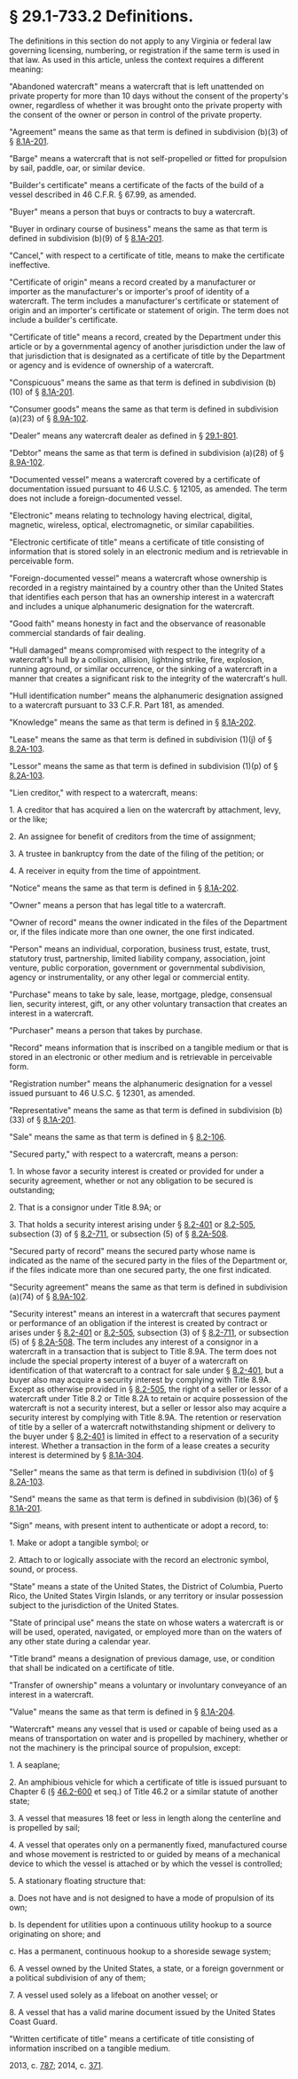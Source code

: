 # § 29.1-733.2 Definitions.

<p>The definitions in this section do not apply to any Virginia or federal law governing licensing, numbering, or registration if the same term is used in that law. As used in this article, unless the context requires a different meaning:</p><p>"Abandoned watercraft" means a watercraft that is left unattended on private property for more than 10 days without the consent of the property's owner, regardless of whether it was brought onto the private property with the consent of the owner or person in control of the private property.</p><p>"Agreement" means the same as that term is defined in subdivision (b)(3) of § <a href='http://law.lis.virginia.gov/vacode/8.1A-201/'>8.1A-201</a>.</p><p>"Barge" means a watercraft that is not self-propelled or fitted for propulsion by sail, paddle, oar, or similar device.</p><p>"Builder's certificate" means a certificate of the facts of the build of a vessel described in 46 C.F.R. § 67.99, as amended.</p><p>"Buyer" means a person that buys or contracts to buy a watercraft.</p><p>"Buyer in ordinary course of business" means the same as that term is defined in subdivision (b)(9) of § <a href='http://law.lis.virginia.gov/vacode/8.1A-201/'>8.1A-201</a>.</p><p>"Cancel," with respect to a certificate of title, means to make the certificate ineffective.</p><p>"Certificate of origin" means a record created by a manufacturer or importer as the manufacturer's or importer's proof of identity of a watercraft. The term includes a manufacturer's certificate or statement of origin and an importer's certificate or statement of origin. The term does not include a builder's certificate.</p><p>"Certificate of title" means a record, created by the Department under this article or by a governmental agency of another jurisdiction under the law of that jurisdiction that is designated as a certificate of title by the Department or agency and is evidence of ownership of a watercraft.</p><p>"Conspicuous" means the same as that term is defined in subdivision (b)(10) of § <a href='http://law.lis.virginia.gov/vacode/8.1A-201/'>8.1A-201</a>.</p><p>"Consumer goods" means the same as that term is defined in subdivision (a)(23) of § <a href='http://law.lis.virginia.gov/vacode/8.9A-102/'>8.9A-102</a>.</p><p>"Dealer" means any watercraft dealer as defined in § <a href='http://law.lis.virginia.gov/vacode/29.1-801/'>29.1-801</a>.</p><p>"Debtor" means the same as that term is defined in subdivision (a)(28) of § <a href='http://law.lis.virginia.gov/vacode/8.9A-102/'>8.9A-102</a>.</p><p>"Documented vessel" means a watercraft covered by a certificate of documentation issued pursuant to 46 U.S.C. § 12105, as amended. The term does not include a foreign-documented vessel.</p><p>"Electronic" means relating to technology having electrical, digital, magnetic, wireless, optical, electromagnetic, or similar capabilities.</p><p>"Electronic certificate of title" means a certificate of title consisting of information that is stored solely in an electronic medium and is retrievable in perceivable form.</p><p>"Foreign-documented vessel" means a watercraft whose ownership is recorded in a registry maintained by a country other than the United States that identifies each person that has an ownership interest in a watercraft and includes a unique alphanumeric designation for the watercraft.</p><p>"Good faith" means honesty in fact and the observance of reasonable commercial standards of fair dealing.</p><p>"Hull damaged" means compromised with respect to the integrity of a watercraft's hull by a collision, allision, lightning strike, fire, explosion, running aground, or similar occurrence, or the sinking of a watercraft in a manner that creates a significant risk to the integrity of the watercraft's hull.</p><p>"Hull identification number" means the alphanumeric designation assigned to a watercraft pursuant to 33 C.F.R. Part 181, as amended.</p><p>"Knowledge" means the same as that term is defined in § <a href='http://law.lis.virginia.gov/vacode/8.1A-202/'>8.1A-202</a>.</p><p>"Lease" means the same as that term is defined in subdivision (1)(j) of § <a href='http://law.lis.virginia.gov/vacode/8.2A-103/'>8.2A-103</a>.</p><p>"Lessor" means the same as that term is defined in subdivision (1)(p) of § <a href='http://law.lis.virginia.gov/vacode/8.2A-103/'>8.2A-103</a>.</p><p>"Lien creditor," with respect to a watercraft, means:</p><p>1. A creditor that has acquired a lien on the watercraft by attachment, levy, or the like;</p><p>2. An assignee for benefit of creditors from the time of assignment;</p><p>3. A trustee in bankruptcy from the date of the filing of the petition; or</p><p>4. A receiver in equity from the time of appointment.</p><p>"Notice" means the same as that term is defined in § <a href='http://law.lis.virginia.gov/vacode/8.1A-202/'>8.1A-202</a>.</p><p>"Owner" means a person that has legal title to a watercraft.</p><p>"Owner of record" means the owner indicated in the files of the Department or, if the files indicate more than one owner, the one first indicated.</p><p>"Person" means an individual, corporation, business trust, estate, trust, statutory trust, partnership, limited liability company, association, joint venture, public corporation, government or governmental subdivision, agency or instrumentality, or any other legal or commercial entity.</p><p>"Purchase" means to take by sale, lease, mortgage, pledge, consensual lien, security interest, gift, or any other voluntary transaction that creates an interest in a watercraft.</p><p>"Purchaser" means a person that takes by purchase.</p><p>"Record" means information that is inscribed on a tangible medium or that is stored in an electronic or other medium and is retrievable in perceivable form.</p><p>"Registration number" means the alphanumeric designation for a vessel issued pursuant to 46 U.S.C. § 12301, as amended.</p><p>"Representative" means the same as that term is defined in subdivision (b)(33) of § <a href='http://law.lis.virginia.gov/vacode/8.1A-201/'>8.1A-201</a>.</p><p>"Sale" means the same as that term is defined in § <a href='http://law.lis.virginia.gov/vacode/8.2-106/'>8.2-106</a>.</p><p>"Secured party," with respect to a watercraft, means a person:</p><p>1. In whose favor a security interest is created or provided for under a security agreement, whether or not any obligation to be secured is outstanding;</p><p>2. That is a consignor under Title 8.9A; or</p><p>3. That holds a security interest arising under § <a href='http://law.lis.virginia.gov/vacode/8.2-401/'>8.2-401</a> or <a href='http://law.lis.virginia.gov/vacode/8.2-505/'>8.2-505</a>, subsection (3) of § <a href='http://law.lis.virginia.gov/vacode/8.2-711/'>8.2-711</a>, or subsection (5) of § <a href='http://law.lis.virginia.gov/vacode/8.2A-508/'>8.2A-508</a>.</p><p>"Secured party of record" means the secured party whose name is indicated as the name of the secured party in the files of the Department or, if the files indicate more than one secured party, the one first indicated.</p><p>"Security agreement" means the same as that term is defined in subdivision (a)(74) of § <a href='http://law.lis.virginia.gov/vacode/8.9A-102/'>8.9A-102</a>.</p><p>"Security interest" means an interest in a watercraft that secures payment or performance of an obligation if the interest is created by contract or arises under § <a href='http://law.lis.virginia.gov/vacode/8.2-401/'>8.2-401</a> or <a href='http://law.lis.virginia.gov/vacode/8.2-505/'>8.2-505</a>, subsection (3) of § <a href='http://law.lis.virginia.gov/vacode/8.2-711/'>8.2-711</a>, or subsection (5) of § <a href='http://law.lis.virginia.gov/vacode/8.2A-508/'>8.2A-508</a>. The term includes any interest of a consignor in a watercraft in a transaction that is subject to Title 8.9A. The term does not include the special property interest of a buyer of a watercraft on identification of that watercraft to a contract for sale under § <a href='http://law.lis.virginia.gov/vacode/8.2-401/'>8.2-401</a>, but a buyer also may acquire a security interest by complying with Title 8.9A. Except as otherwise provided in § <a href='http://law.lis.virginia.gov/vacode/8.2-505/'>8.2-505</a>, the right of a seller or lessor of a watercraft under Title 8.2 or Title 8.2A to retain or acquire possession of the watercraft is not a security interest, but a seller or lessor also may acquire a security interest by complying with Title 8.9A. The retention or reservation of title by a seller of a watercraft notwithstanding shipment or delivery to the buyer under § <a href='http://law.lis.virginia.gov/vacode/8.2-401/'>8.2-401</a> is limited in effect to a reservation of a security interest. Whether a transaction in the form of a lease creates a security interest is determined by § <a href='http://law.lis.virginia.gov/vacode/8.1A-304/'>8.1A-304</a>.</p><p>"Seller" means the same as that term is defined in subdivision (1)(o) of § <a href='http://law.lis.virginia.gov/vacode/8.2A-103/'>8.2A-103</a>.</p><p>"Send" means the same as that term is defined in subdivision (b)(36) of § <a href='http://law.lis.virginia.gov/vacode/8.1A-201/'>8.1A-201</a>.</p><p>"Sign" means, with present intent to authenticate or adopt a record, to:</p><p>1. Make or adopt a tangible symbol; or</p><p>2. Attach to or logically associate with the record an electronic symbol, sound, or process.</p><p>"State" means a state of the United States, the District of Columbia, Puerto Rico, the United States Virgin Islands, or any territory or insular possession subject to the jurisdiction of the United States.</p><p>"State of principal use" means the state on whose waters a watercraft is or will be used, operated, navigated, or employed more than on the waters of any other state during a calendar year.</p><p>"Title brand" means a designation of previous damage, use, or condition that shall be indicated on a certificate of title.</p><p>"Transfer of ownership" means a voluntary or involuntary conveyance of an interest in a watercraft.</p><p>"Value" means the same as that term is defined in § <a href='http://law.lis.virginia.gov/vacode/8.1A-204/'>8.1A-204</a>.</p><p>"Watercraft" means any vessel that is used or capable of being used as a means of transportation on water and is propelled by machinery, whether or not the machinery is the principal source of propulsion, except:</p><p>1. A seaplane;</p><p>2. An amphibious vehicle for which a certificate of title is issued pursuant to Chapter 6 (§ <a href='http://law.lis.virginia.gov/vacode/46.2-600/'>46.2-600</a> et seq.) of Title 46.2 or a similar statute of another state;</p><p>3. A vessel that measures 18 feet or less in length along the centerline and is propelled by sail;</p><p>4. A vessel that operates only on a permanently fixed, manufactured course and whose movement is restricted to or guided by means of a mechanical device to which the vessel is attached or by which the vessel is controlled;</p><p>5. A stationary floating structure that:</p><p>a. Does not have and is not designed to have a mode of propulsion of its own;</p><p>b. Is dependent for utilities upon a continuous utility hookup to a source originating on shore; and</p><p>c. Has a permanent, continuous hookup to a shoreside sewage system;</p><p>6. A vessel owned by the United States, a state, or a foreign government or a political subdivision of any of them;</p><p>7. A vessel used solely as a lifeboat on another vessel; or</p><p>8. A vessel that has a valid marine document issued by the United States Coast Guard.</p><p>"Written certificate of title" means a certificate of title consisting of information inscribed on a tangible medium.</p><p>2013, c. <a href='http://lis.virginia.gov/cgi-bin/legp604.exe?131+ful+CHAP0787'>787</a>; 2014, c. <a href='http://lis.virginia.gov/cgi-bin/legp604.exe?141+ful+CHAP0371'>371</a>.</p>